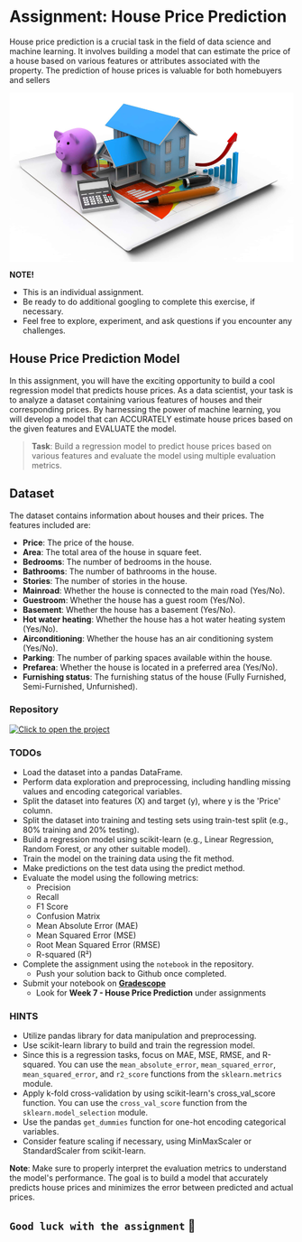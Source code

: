 # Assignment: House Price Prediction
House price prediction is a crucial task in the field of data science and machine learning. It involves building a model that can estimate the price of a house based on various features or attributes associated with the property. The prediction of house prices is valuable for both homebuyers and sellers

<img src="./model-evaluation/house-price-prediction.jpeg" alt="house-price-prediction.jpeg" style="display: block;
  margin-left: auto;
  margin-right: auto;
  height: 300px;
  width: 100%">

<aside>

**NOTE!** 

- This is an individual assignment.
- Be ready to do additional googling to complete this exercise, if necessary.
- Feel free to explore, experiment, and ask questions if you encounter any challenges. 
</aside>

## House Price Prediction Model
In this assignment, you will have the exciting opportunity to build a cool regression model that predicts house prices. As a data scientist, your task is to analyze a dataset containing various features of houses and their corresponding prices. By harnessing the power of machine learning, you will develop a model that can ACCURATELY estimate house prices based on the given features and EVALUATE the model.


> **Task**: Build a regression model to predict house prices based on various features and evaluate the model using multiple evaluation metrics.

##  Dataset
The dataset contains information about houses and their prices. The features included are:

- **Price**: The price of the house.
- **Area**: The total area of the house in square feet.
- **Bedrooms**: The number of bedrooms in the house.
- **Bathrooms**: The number of bathrooms in the house.
- **Stories**: The number of stories in the house.
- **Mainroad**: Whether the house is connected to the main road (Yes/No).
- **Guestroom**: Whether the house has a guest room (Yes/No).
- **Basement**: Whether the house has a basement (Yes/No).
- **Hot water heating**: Whether the house has a hot water heating system (Yes/No).
- **Airconditioning**: Whether the house has an air conditioning system (Yes/No).
- **Parking**: The number of parking spaces available within the house.
- **Prefarea**: Whether the house is located in a preferred area (Yes/No).
- **Furnishing status**: The furnishing status of the house (Fully Furnished, Semi-Furnished, Unfurnished).

### Repository
[![Click to open the project](https://img.shields.io/static/v1?label=Open%20Project&message=House%20Price%20Prediction&color=blue)](https://github.com/kiboschool/house-price-prediction.git)


### TODOs

- Load the dataset into a pandas DataFrame.
- Perform data exploration and preprocessing, including handling missing values and encoding categorical variables.
- Split the dataset into features (X) and target (y), where y is the 'Price' column.
- Split the dataset into training and testing sets using train-test split (e.g., 80% training and 20% testing).
- Build a regression model using scikit-learn (e.g., Linear Regression, Random Forest, or any other suitable model).
- Train the model on the training data using the fit method.
- Make predictions on the test data using the predict method.
- Evaluate the model using the following metrics:
    - Precision
    - Recall
    - F1 Score
    - Confusion Matrix
    - Mean Absolute Error (MAE)
    - Mean Squared Error (MSE)
    - Root Mean Squared Error (RMSE)
    - R-squared (R²)
- Complete the assignment using the `notebook` in the repository.
    - Push your solution back to Github once completed.
- Submit your notebook on **[Gradescope](https://www.gradescope.com/courses/544001/assignments)**
    - Look for **Week 7 - House Price Prediction** under assignments

### HINTS
- Utilize pandas library for data manipulation and preprocessing.
- Use scikit-learn library to build and train the regression model.
- Since this is a regression tasks, focus on MAE, MSE, RMSE, and R-squared. You can use the `mean_absolute_error`, `mean_squared_error`, `mean_squared_error`, and `r2_score` functions from the `sklearn.metrics` module.
- Apply k-fold cross-validation by using scikit-learn's cross_val_score function. You can use the `cross_val_score` function from the `sklearn.model_selection` module.
- Use the pandas `get_dummies` function for one-hot encoding categorical variables.
- Consider feature scaling if necessary, using MinMaxScaler or StandardScaler from scikit-learn.


**Note**: Make sure to properly interpret the evaluation metrics to understand the model's performance. The goal is to build a model that accurately predicts house prices and minimizes the error between predicted and actual prices. 

## `Good luck with the assignment` 🤝
